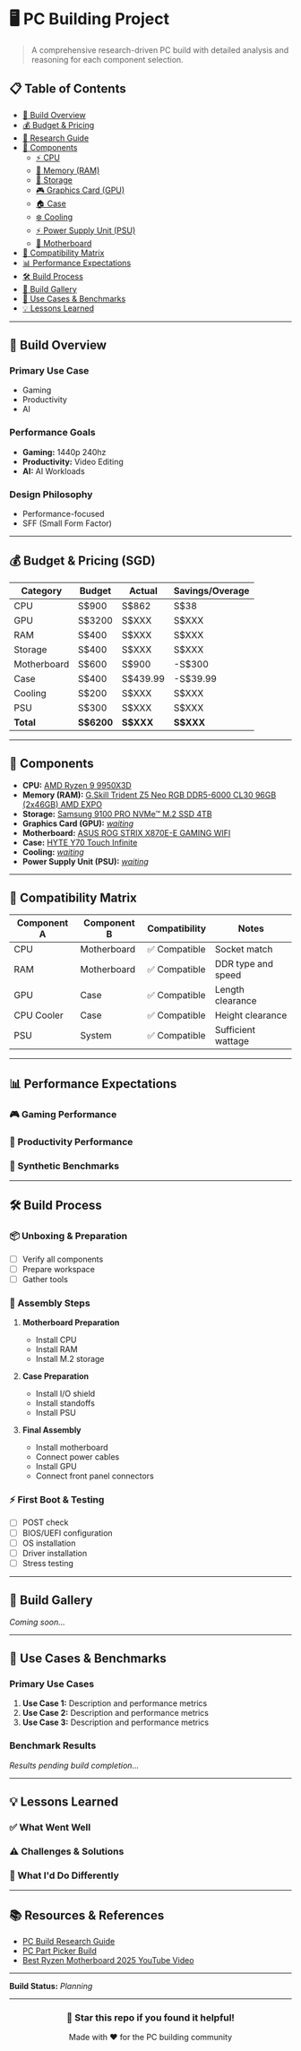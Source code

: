 # 🖥️ PC Building Project

> A comprehensive research-driven PC build with detailed analysis and reasoning for each component selection.

## 📋 Table of Contents
- [🎯 Build Overview](#-build-overview)
- [💰 Budget & Pricing](#-budget--pricing)
- [📝 Research Guide](references/pc-build-research-guide.md)
- [🔧 Components](#-components)
  - [⚡ CPU](#-cpu)
  - [🧠 Memory (RAM)](#-memory-ram)
  - [💾 Storage](#-storage)
  - [🎮 Graphics Card (GPU)](#-graphics-card-gpu)
  - [🏠 Case](#-case)
  - [❄️ Cooling](#️-cooling)
  - [⚡ Power Supply Unit (PSU)](#-power-supply-unit-psu)
  - [🔌 Motherboard](#-motherboard)
- [🔗 Compatibility Matrix](#-compatibility-matrix)
- [📊 Performance Expectations](#-performance-expectations)
- [🛠️ Build Process](#️-build-process)
- [📸 Build Gallery](#-build-gallery)
- [🎯 Use Cases & Benchmarks](#-use-cases--benchmarks)
- [💡 Lessons Learned](#-lessons-learned)

---

## 🎯 Build Overview

### Primary Use Case
- Gaming
- Productivity
- AI

### Performance Goals
<!-- List your target performance metrics -->
- **Gaming:** 1440p 240hz
- **Productivity:** Video Editing
- **AI:** AI Workloads

### Design Philosophy
<!-- Explain your approach: performance-focused, budget-conscious, aesthetics-first, etc. -->
- Performance-focused
- SFF (Small Form Factor)

---

## 💰 Budget & Pricing (SGD)

| Category | Budget | Actual | Savings/Overage |
|----------|--------|--------|------------------|
| CPU | S$900 | S$862 | S$38 |
| GPU | S$3200 | S$XXX | S$XXX |
| RAM | S$400 | S$XXX | S$XXX |
| Storage | S$400 | S$XXX | S$XXX |
| Motherboard | S$600 | S$900 | -S$300 |
| Case | S$400 | S$439.99 | -S$39.99 |
| Cooling | S$200 | S$XXX | S$XXX |
| PSU | S$300 | S$XXX | S$XXX |
| **Total** | **S$6200** | **S$XXX** | **S$XXX** |

---

## 🔧 Components

- **CPU:** [AMD Ryzen 9 9950X3D](components/cpu.md)
- **Memory (RAM):** [G.Skill Trident Z5 Neo RGB DDR5-6000 CL30 96GB (2x46GB) AMD EXPO](components/ram.md)
- **Storage:** [Samsung 9100 PRO NVMe™ M.2 SSD 4TB](components/storage.md)
- **Graphics Card (GPU):** [*waiting*](components/gpu.md)
- **Motherboard:** [ASUS ROG STRIX X870E-E GAMING WIFI](components/motherboard.md)
- **Case:** [HYTE Y70 Touch Infinite](components/case.md)
- **Cooling:** [*waiting*](components/cooling.md)
- **Power Supply Unit (PSU):** [*waiting*](components/psu.md)

---

## 🔗 Compatibility Matrix

| Component A | Component B | Compatibility | Notes |
|-------------|-------------|---------------|-------|
| CPU | Motherboard | ✅ Compatible | Socket match |
| RAM | Motherboard | ✅ Compatible | DDR type and speed |
| GPU | Case | ✅ Compatible | Length clearance |
| CPU Cooler | Case | ✅ Compatible | Height clearance |
| PSU | System | ✅ Compatible | Sufficient wattage |

---

## 📊 Performance Expectations

### 🎮 Gaming Performance
<!-- Add expected gaming performance metrics -->

### 💼 Productivity Performance
<!-- Add expected productivity performance metrics -->

### 🔧 Synthetic Benchmarks
<!-- Add expected synthetic benchmark scores -->

---

## 🛠️ Build Process

### 📦 Unboxing & Preparation
- [ ] Verify all components
- [ ] Prepare workspace
- [ ] Gather tools

### 🔧 Assembly Steps
1. **Motherboard Preparation**
   - Install CPU
   - Install RAM
   - Install M.2 storage

2. **Case Preparation**
   - Install I/O shield
   - Install standoffs
   - Install PSU

3. **Final Assembly**
   - Install motherboard
   - Connect power cables
   - Install GPU
   - Connect front panel connectors

### ⚡ First Boot & Testing
- [ ] POST check
- [ ] BIOS/UEFI configuration
- [ ] OS installation
- [ ] Driver installation
- [ ] Stress testing

---

## 📸 Build Gallery

<!-- Add images of your build process and final result -->
*Coming soon...*

---

## 🎯 Use Cases & Benchmarks

### Primary Use Cases
1. **Use Case 1:** Description and performance metrics
2. **Use Case 2:** Description and performance metrics
3. **Use Case 3:** Description and performance metrics

### Benchmark Results
<!-- Add actual benchmark results once built -->
*Results pending build completion...*

---

## 💡 Lessons Learned

### ✅ What Went Well
<!-- Document successes and good decisions -->

### ⚠️ Challenges & Solutions
<!-- Document any issues encountered and how they were resolved -->

### 🔄 What I'd Do Differently
<!-- Reflect on alternative choices or improvements -->

---

## 📚 Resources & References

- [PC Build Research Guide](references/pc-build-research-guide.md)
- [PC Part Picker Build](link-to-pcpartpicker)
- [Best Ryzen Motherboard 2025 YouTube Video](https://www.youtube.com/watch?v=VLh3OZ4TTPQ)

---

**Build Status:** *Planning*

---

<div align="center">

### 🌟 Star this repo if you found it helpful!

Made with ❤️ for the PC building community

</div>
